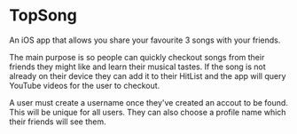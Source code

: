 # TopSong
An iOS app that allows you share your favourite 3 songs with your friends.  

The main purpose is so people can quickly checkout songs from their friends they might like and learn their musical tastes.
If the song is not already on their device they can add it to their HitList and the app will query YouTube videos for the
user to checkout.

A user must create a username once they've created an accout to be found.  This will be unique for all users.  They can also choose a profile name which their friends will see them.
